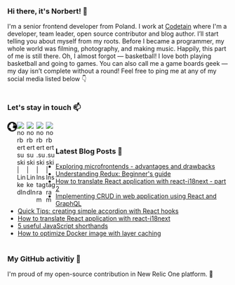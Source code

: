 ### Hi there, it's Norbert! 👋
I'm a senior frontend developer from Poland. I work at [Codetain](https://codetain.com) where I'm a developer, team leader, open source contributor and blog author. I’ll start telling you about myself from my roots. Before I became a programmer, my whole world was filming, photography, and making music. Happily, this part of me is still there. Oh, I almost forgot — basketball! I love both playing basketball and going to games. You can also call me a game boards geek — my day isn’t complete without a round! Feel free to ping me at any of my social media listed below 👇
<br></br>

### Let's stay in touch 📫
[<img align="left" alt="norbertsuski.pl" width="22px" src="https://raw.githubusercontent.com/iconic/open-iconic/master/svg/globe.svg" />][website]
[<img align="left" alt="norbertsuski | LinkedIn" width="22px" src="https://cdn.jsdelivr.net/npm/simple-icons@3.4.0/icons/facebook.svg" />][facebook]
[<img align="left" alt="norbertsuski | LinkedIn" width="22px" src="https://cdn.jsdelivr.net/npm/simple-icons@v3/icons/linkedin.svg" />][linkedin]
[<img align="left" alt="norbert.suski | Instagram" width="22px" src="https://cdn.jsdelivr.net/npm/simple-icons@v3/icons/instagram.svg" />][instagram]
[<img align="left" alt="norbert.suski | Instagram" width="22px" src="https://cdn.jsdelivr.net/npm/simple-icons@3.4.0/icons/500px.svg" />][500px]
<br></br>

### Latest Blog Posts 📕
- [Exploring microfrontends - advantages and drawbacks](https://codetain.com/blog/exploring-microfrontends-advantages-and-drawbacks/)
- [Understanding Redux: Beginner's guide](https://codetain.com/blog/understanding-redux-beginner-s-guide)
- [How to translate React application with react-i18next - part 2](https://codetain.com/blog/how-to-translate-react-application-with-react-i18next-part-2)
- [Implementing CRUD in web application using React and GraphQL](https://codetain.com/blog/implementing-crud-in-web-application-using-react-and-graphql)
- [Quick Tips: creating simple accordion with React hooks](https://codetain.com/blog/quick-tips-creating-simple-accordion-with-react-hooks)
- [How to translate React application with react-i18next](https://codetain.com/blog/how-to-translate-react-application-with-react-i18next)
- [5 useful JavaScript shorthands](https://codetain.com/blog/5-useful-javascript-shorthands)
- [How to optimize Docker image with layer caching](https://codetain.com/blog/how-to-optimize-docker-image-with-layer-caching)
<br></br>

### My GitHub activitiy 🌱
I'm proud of my open-source contribution in New Relic One platform. 👯


[website]: https://norbertsuski.pl
[facebook]: https://facebook.com/norbertsuski
[instagram]: https://instagram.com/norbert.suski
[linkedin]: https://linkedin.com/in/norbertsuski
[500px]: https://500px.com/norberdo
